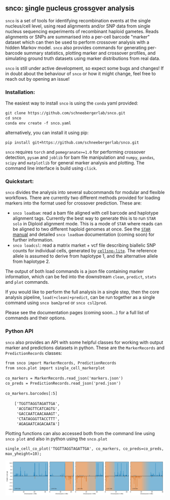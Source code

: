 ## **snco**: <ins>s</ins>ingle <ins>n</ins>ucleus <ins>c</ins>ross<ins>o</ins>ver analysis

`snco` is a set of tools for identifying recombination events at the single nucleus/cell level, using read alignments and/or SNP data from single nucleus sequencing experiments of recombinant haploid gametes. Reads alignments or SNPs are summarised into a per-cell barcode "marker" dataset which can then be used to perform crossover analysis with a hidden Markov model. `snco` also provides commands for generating per-barcode summary statistics, plotting marker and crossover profiles, and simulating ground truth datasets using marker distributions from real data.

`snco` is still under active development, so expect some bugs and changes! If in doubt about the behaviour of `snco` or how it might change, feel free to reach out by opening an issue!

### Installation:

The easiest way to install `snco` is using the `conda` yaml provided:

```
git clone https://github.com/schneebergerlab/snco.git
cd snco
conda env create -f snco.yaml
```

alternatively, you can install it using pip:

```
pip install git+https://github.com/schneebergerlab/snco.git
```

`snco` requires `torch` and `pomegranate>=1.0` for performing crossover detection, `pysam` and `joblib` for bam file manipulation and `numpy`, `pandas`, `scipy` and `matplotlib` for general marker analysis and plotting. The command line interface is build using `click`.

### Quickstart:

`snco` divides the analysis into several subcommands for modular and flexible workflows. There are currently two different methods provided for loading markers into the format used for crossover prediction. These are: 

* `snco loadbam`: read a bam file aligned with cell barcode and haplotype alignment tags. Currently the best way to generate this is to run `STAR solo` in Diploid alignment mode. This is a mode of `STAR` where reads can be aligned to two different haploid genomes at once. See the [`STAR` manual](https://github.com/alexdobin/STAR/blob/master/doc/STARmanual.pdf) and detailed `snco loadbam` documentation (coming soon) for further information.
* `snco loadcsl`: read a matrix market + vcf file describing biallelic SNP counts for individual cells, generated by [`cellsnp-lite`](https://github.com/single-cell-genetics/cellsnp-lite). The reference allele is assumed to derive from haplotype 1, and the alternative allele from haplotype 2.

The output of both load commands is a json file containing marker information, which can be fed into the downstream `clean`, `predict`, `stats` and `plot` commands.

If you would like to perform the full analysis in a single step, then the core analysis pipeline, `load(+clean)+predict`, can be run together as a single command using `snco bam2pred` or `snco csl2pred`.

Please see the documentation pages (coming soon...) for a full list of commands and their options.

### Python API

`snco` also provides an API with some helpful classes for working with output marker and predictions datasets in python. These are the `MarkerRecords` and `PredictionRecords` classes:

```
from snco import MarkerRecords, PredictionRecords
from snco.plot import single_cell_markerplot

co_markers = MarkerRecords.read_json('markers.json')
co_preds = PredictionRecords.read_json('pred.json')

co_markers.barcodes[:5]

    ['TGGTTAGGTAGATTGA',
     'ACGTAGTTCATCAGTG',
     'GACCAATCAACAAAGT',
     'CTATAGGGTTACCTTT',
     'AGAGAATCAGACAATA']
```

Plotting functions can also accessed both from the command line using `snco plot` and also in python using the `snco.plot`

```
single_cell_co_plot('TGGTTAGGTAGATTGA', co_markers, co_preds=co_preds, max_yheight=10);
```

![single nucleus marker plot](images/sn_markerplot_example.png)
